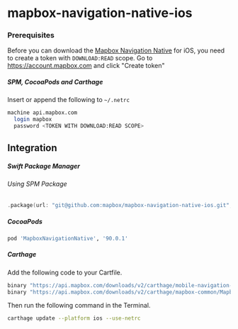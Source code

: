 # mapbox-navigation-native-ios

### Prerequisites

Before you can download the [Mapbox Navigation Native](https://github.com/mapbox/mapbox-navigation-native) for iOS, you need to create a token with `DOWNLOAD:READ` scope.
Go to https://account.mapbox.com and click "Create token"

##### SPM, CocoaPods and Carthage
Insert or append the following to `~/.netrc`

```bash
machine api.mapbox.com
  login mapbox
  password <TOKEN WITH DOWNLOAD:READ SCOPE>
```

## Integration

##### Swift Package Manager

###### Using SPM Package

```swift
.package(url: "git@github.com:mapbox/mapbox-navigation-native-ios.git", from: "90.0.1"),
```

##### CocoaPods

```ruby
pod 'MapboxNavigationNative', '90.0.1'
```

##### Carthage

Add the following code to your Cartfile.

```bash
binary "https://api.mapbox.com/downloads/v2/carthage/mobile-navigation-native/MapboxNavigationNative.json" == 90.0.1
binary "https://api.mapbox.com/downloads/v2/carthage/mapbox-common/MapboxCommon-ios.json" == 21.2.0-beta.1
```

Then run the following command in the Terminal.
```bash
carthage update --platform ios --use-netrc
```
